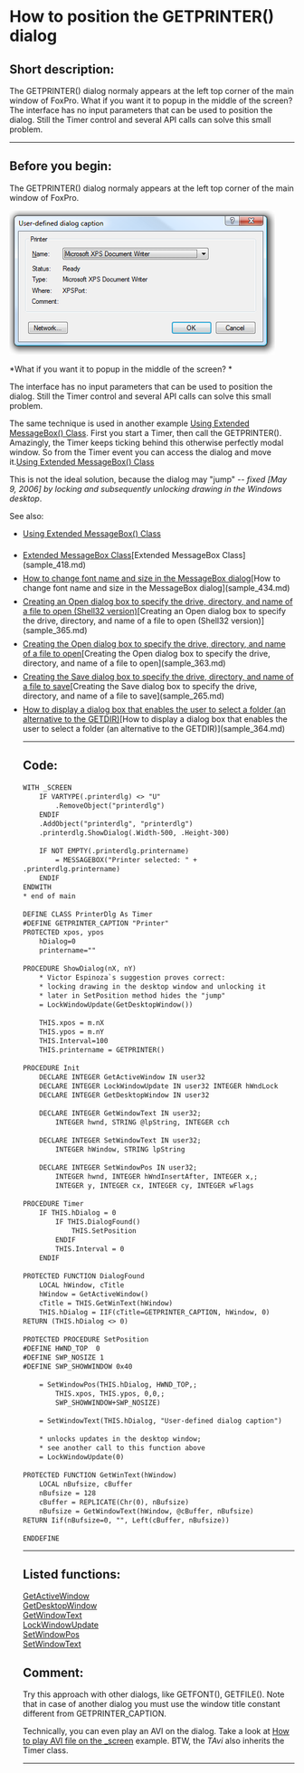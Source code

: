
# How to position the GETPRINTER() dialog

## Short description:
The GETPRINTER() dialog normaly appears at the left top corner of the main window of FoxPro. What if you want it to popup in the middle of the screen? The interface has no input parameters that can be used to position the dialog. Still the Timer control and several API calls can solve this small problem.  
***  


## Before you begin:
The GETPRINTER() dialog normaly appears at the left top corner of the main window of FoxPro.  

![](../images/getprinter_dlg.png)  

*What if you want it to popup in the middle of the screen? *  

The interface has no input parameters that can be used to position the dialog. Still the Timer control and several API calls can solve this small problem.  

The same technique is used in another example <a href="?example=424">Using Extended MessageBox() Class</a>. First you start a Timer, then call the GETPRINTER(). Amazingly, the Timer keeps ticking behind this otherwise perfectly modal window. So from the Timer event you can access the dialog and move it.[Using Extended MessageBox() Class](sample_424.md)  

This is not the ideal solution, because the dialog may "jump" -- *fixed [May 9, 2006] by locking and subsequently unlocking drawing in the Windows desktop*.   

See also:<UL><LI style="padding-bottom: 7px;"><a href="?example=424">Using Extended MessageBox() Class</a>

<LI style="padding-bottom: 7px;"><a href="?example=418">Extended MessageBox Class</a>[Extended MessageBox Class](sample_418.md)  
<LI style="padding-bottom: 7px;"><a href="?example=434">How to change font name and size in the MessageBox dialog</a>[How to change font name and size in the MessageBox dialog](sample_434.md)  
<LI style="padding-bottom: 7px;"><a href="?example=365">Creating an Open dialog box to specify the drive, directory, and name of a file to open (Shell32 version)</a>[Creating an Open dialog box to specify the drive, directory, and name of a file to open (Shell32 version)](sample_365.md)  
<LI style="padding-bottom: 7px;"><a href="?example=363">Creating the Open dialog box to specify the drive, directory, and name of a file to open</a>[Creating the Open dialog box to specify the drive, directory, and name of a file to open](sample_363.md)  
<LI style="padding-bottom: 7px;"><a href="?example=265">Creating the Save dialog box to specify the drive, directory, and name of a file to save</a>[Creating the Save dialog box to specify the drive, directory, and name of a file to save](sample_265.md)  
<LI style="padding-bottom: 7px;"><a href="?example=364">How to display a dialog box that enables the user to select a folder (an alternative to the GETDIR)</a>[How to display a dialog box that enables the user to select a folder (an alternative to the GETDIR)](sample_364.md)  
  
***  


## Code:
```foxpro  
WITH _SCREEN
	IF VARTYPE(.printerdlg) <> "U"
		.RemoveObject("printerdlg")
	ENDIF
	.AddObject("printerdlg", "printerdlg")
	.printerdlg.ShowDialog(.Width-500, .Height-300)

	IF NOT EMPTY(.printerdlg.printername)
		= MESSAGEBOX("Printer selected: " + .printerdlg.printername)
	ENDIF
ENDWITH
* end of main

DEFINE CLASS PrinterDlg As Timer
#DEFINE GETPRINTER_CAPTION "Printer"
PROTECTED xpos, ypos
	hDialog=0
	printername=""

PROCEDURE ShowDialog(nX, nY)
	* Victor Espinoza`s suggestion proves correct:
	* locking drawing in the desktop window and unlocking it
	* later in SetPosition method hides the "jump"
	= LockWindowUpdate(GetDesktopWindow())

	THIS.xpos = m.nX
	THIS.ypos = m.nY
	THIS.Interval=100
	THIS.printername = GETPRINTER()

PROCEDURE Init
	DECLARE INTEGER GetActiveWindow IN user32
	DECLARE INTEGER LockWindowUpdate IN user32 INTEGER hWndLock
	DECLARE INTEGER GetDesktopWindow IN user32

	DECLARE INTEGER GetWindowText IN user32;
		INTEGER hwnd, STRING @lpString, INTEGER cch

	DECLARE INTEGER SetWindowText IN user32;
		INTEGER hWindow, STRING lpString

	DECLARE INTEGER SetWindowPos IN user32;
		INTEGER hwnd, INTEGER hWndInsertAfter, INTEGER x,;
		INTEGER y, INTEGER cx, INTEGER cy, INTEGER wFlags

PROCEDURE Timer
	IF THIS.hDialog = 0
		IF THIS.DialogFound()
			THIS.SetPosition
		ENDIF
		THIS.Interval = 0
	ENDIF

PROTECTED FUNCTION DialogFound
	LOCAL hWindow, cTitle
	hWindow = GetActiveWindow()
	cTitle = THIS.GetWinText(hWindow)
	THIS.hDialog = IIF(cTitle=GETPRINTER_CAPTION, hWindow, 0)
RETURN (THIS.hDialog <> 0)

PROTECTED PROCEDURE SetPosition
#DEFINE HWND_TOP  0
#DEFINE SWP_NOSIZE 1
#DEFINE SWP_SHOWWINDOW 0x40

	= SetWindowPos(THIS.hDialog, HWND_TOP,;
		THIS.xpos, THIS.ypos, 0,0,;
		SWP_SHOWWINDOW+SWP_NOSIZE)

	= SetWindowText(THIS.hDialog, "User-defined dialog caption")

	* unlocks updates in the desktop window;
	* see another call to this function above
	= LockWindowUpdate(0)

PROTECTED FUNCTION GetWinText(hWindow)
	LOCAL nBufsize, cBuffer
	nBufsize = 128
	cBuffer = REPLICATE(Chr(0), nBufsize)
	nBufsize = GetWindowText(hWindow, @cBuffer, nBufsize)
RETURN Iif(nBufsize=0, "", Left(cBuffer, nBufsize))

ENDDEFINE  
```  
***  


## Listed functions:
[GetActiveWindow](../libraries/user32/GetActiveWindow.md)  
[GetDesktopWindow](../libraries/user32/GetDesktopWindow.md)  
[GetWindowText](../libraries/user32/GetWindowText.md)  
[LockWindowUpdate](../libraries/user32/LockWindowUpdate.md)  
[SetWindowPos](../libraries/user32/SetWindowPos.md)  
[SetWindowText](../libraries/user32/SetWindowText.md)  

## Comment:
Try this approach with other dialogs, like GETFONT(), GETFILE(). Note that in case of another dialog you must use the window title constant different from GETPRINTER_CAPTION.  
  
Technically, you can even play an AVI on the dialog. Take a look at <a href="?example=430">How to play AVI file on the _screen</a> example. BTW, the *TAvi* also inherits the Timer class.  
  
***  

